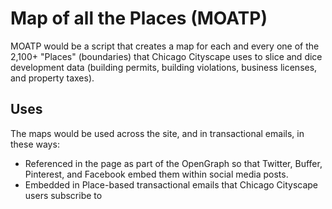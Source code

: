 # Map of all the Places (MOATP)

MOATP would be a script that creates a map for each and every one of the 2,100+ "Places" (boundaries) that Chicago Cityscape uses to slice and dice development data (building permits, building violations, business licenses, and property taxes). 

## Uses
The maps would be used across the site, and in transactional emails, in these ways:

- Referenced in the page as part of the OpenGraph so that Twitter, Buffer, Pinterest, and Facebook embed them within social media posts. 
- Embedded in Place-based transactional emails that Chicago Cityscape users subscribe to
